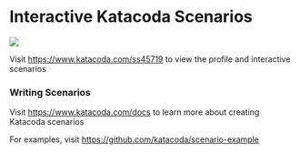 # Interactive Katacoda Scenarios

[![](http://shields.katacoda.com/katacoda/ss45719/count.svg)](https://www.katacoda.com/ss45719 "Get your profile on Katacoda.com")

Visit https://www.katacoda.com/ss45719 to view the profile and interactive scenarios

### Writing Scenarios
Visit https://www.katacoda.com/docs to learn more about creating Katacoda scenarios

For examples, visit https://github.com/katacoda/scenario-example
